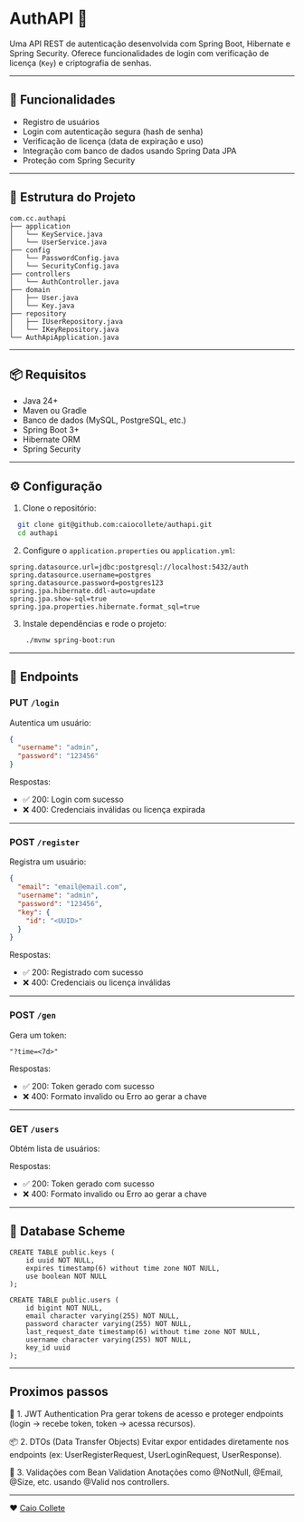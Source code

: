 # AuthAPI 🔐

Uma API REST de autenticação desenvolvida com Spring Boot, Hibernate e Spring Security. Oferece funcionalidades de login com verificação de licença (`Key`) e criptografia de senhas.

---

## 🚀 Funcionalidades

- Registro de usuários
- Login com autenticação segura (hash de senha)
- Verificação de licença (data de expiração e uso)
- Integração com banco de dados usando Spring Data JPA
- Proteção com Spring Security

---

## 🧱 Estrutura do Projeto

```
com.cc.authapi
├── application
│   └── KeyService.java
│   └── UserService.java
├── config
│   └── PasswordConfig.java
│   └── SecurityConfig.java
├── controllers
│   └── AuthController.java
├── domain
│   ├── User.java
│   └── Key.java
├── repository
│   ├── IUserRepository.java
│   └── IKeyRepository.java
└── AuthApiApplication.java
```

---

## 📦 Requisitos

- Java 24+
- Maven ou Gradle
- Banco de dados (MySQL, PostgreSQL, etc.)
- Spring Boot 3+
- Hibernate ORM
- Spring Security

---

## ⚙️ Configuração

1. Clone o repositório:

```bash
  git clone git@github.com:caiocollete/authapi.git
  cd authapi
```

2. Configure o `application.properties` ou `application.yml`:

```properties
spring.datasource.url=jdbc:postgresql://localhost:5432/auth
spring.datasource.username=postgres
spring.datasource.password=postgres123
spring.jpa.hibernate.ddl-auto=update
spring.jpa.show-sql=true
spring.jpa.properties.hibernate.format_sql=true
```

3. Instale dependências e rode o projeto:

```bash
    ./mvnw spring-boot:run
```

---

## 🧪 Endpoints

### PUT `/login`
Autentica um usuário:

```json
{
  "username": "admin",
  "password": "123456"
}
```

Respostas:
- ✅ 200: Login com sucesso
- ❌ 400: Credenciais inválidas ou licença expirada

---

### POST `/register`
Registra um usuário:

```json
{
  "email": "email@email.com",
  "username": "admin",
  "password": "123456",
  "key": {
    "id": "<UUID>"
  }
}
```

Respostas:
- ✅ 200: Registrado com sucesso
- ❌ 400: Credenciais ou licença inválidas

---

### POST `/gen`
Gera um token:

```"?time=<7d>"```

Respostas:
- ✅ 200: Token gerado com sucesso
- ❌ 400: Formato invalido ou Erro ao gerar a chave

---

### GET `/users`
Obtém lista de usuários:

Respostas:
- ✅ 200: Token gerado com sucesso
- ❌ 400: Formato invalido ou Erro ao gerar a chave

---

## 💾 Database Scheme
```aiignore
CREATE TABLE public.keys (
    id uuid NOT NULL,
    expires timestamp(6) without time zone NOT NULL,
    use boolean NOT NULL
);
```
```aiignore
CREATE TABLE public.users (
    id bigint NOT NULL,
    email character varying(255) NOT NULL,
    password character varying(255) NOT NULL,
    last_request_date timestamp(6) without time zone NOT NULL,
    username character varying(255) NOT NULL,
    key_id uuid
);
```

---

## Proximos passos

🔐 1. JWT Authentication
Pra gerar tokens de acesso e proteger endpoints (login → recebe token, token → acessa recursos).

📦 2. DTOs (Data Transfer Objects)
Evitar expor entidades diretamente nos endpoints (ex: UserRegisterRequest, UserLoginRequest, UserResponse).

🧪 3. Validações com Bean Validation
Anotações como @NotNull, @Email, @Size, etc. usando @Valid nos controllers.

---

❤ [Caio Collete](https://github.com/caiocollete)
